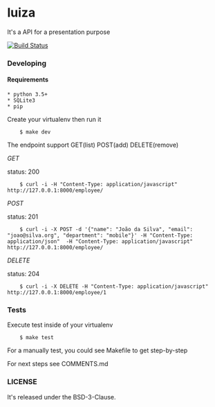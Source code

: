 # luiza
It's a API for a presentation purpose

[![Build Status](https://travis-ci.org/jesuejunior/luiza.svg?branch=develop)](https://travis-ci.org/jesuejunior/luiza)

### Developing

#### Requirements
    
    * python 3.5+
    * SQLite3
    * pip


Create your virtualenv then run it

```shell
    $ make dev
```

The endpoint support GET(list) POST(add) DELETE(remove)

*GET*

status: 200

```shell
    $ curl -i -H "Content-Type: application/javascript" http://127.0.0.1:8000/employee/
```

*POST*

status: 201

```shell
    $ curl -i -X POST -d '{"name": "João da Silva", "email": "joao@silva.org", "department": "mobile"}' -H "Content-Type: application/json"  -H "Content-Type: application/javascript" http://127.0.0.1:8000/employee/
```

*DELETE*

status: 204

```shell
    $ curl -i -X DELETE -H "Content-Type: application/javascript" http://127.0.0.1:8000/employee/1
```


### Tests

Execute test inside of your virtualenv

```shell
    $ make test
```

For a manually test, you could see Makefile to get step-by-step


For next steps see COMMENTS.md

### LICENSE

It's released under the BSD-3-Clause.

